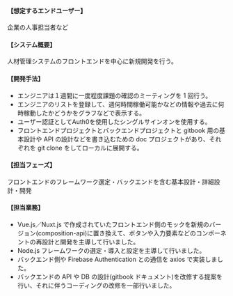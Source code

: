 #### 【想定するエンドユーザー】

企業の人事担当者など

#### 【システム概要】

人材管理システムのフロントエンドを中心に新規開発を行う。

#### 【開発手法】

- エンジニアは１週間に一度程度課題の確認のミーティングを 1 回行う。
- エンジニアのリストを登録して、週何時間稼働可能かなどの情報や過去に何時稼動したかどうかをグラフなどで表示する。
- ユーザー認証としてAuth0を使用したシングルサインオンを使用する。
- フロントエンドプロジェクトとバックエンドプロジェクトと gitbook 用の基本設計や API の設計などを書き込むための doc プロジェクトがあり、それぞれを git clone をしてローカルに展開する。

#### 【担当フェーズ】

フロントエンドのフレームワーク選定・バックエンドを含む基本設計・詳細設計・開発

#### 【担当業務】

- Vue.js／Nuxt.js で作成されていたフロントエンド側のモックを新規のバージョン(composition-api)に置き換えて、ボタンや入力要素などのコンポーネントの再設計と開発を主導して行いました。
- Node.js フレームワークの選定・導入と設定を主導して行いました。
- バックエンド側や Firebase Authentication との通信を axios で実装しました。
- バックエンドの API や DB の設計(gitbook ドキュメント)を改修する提案を行い、それに伴うコーディングの改修を一部行いました。
